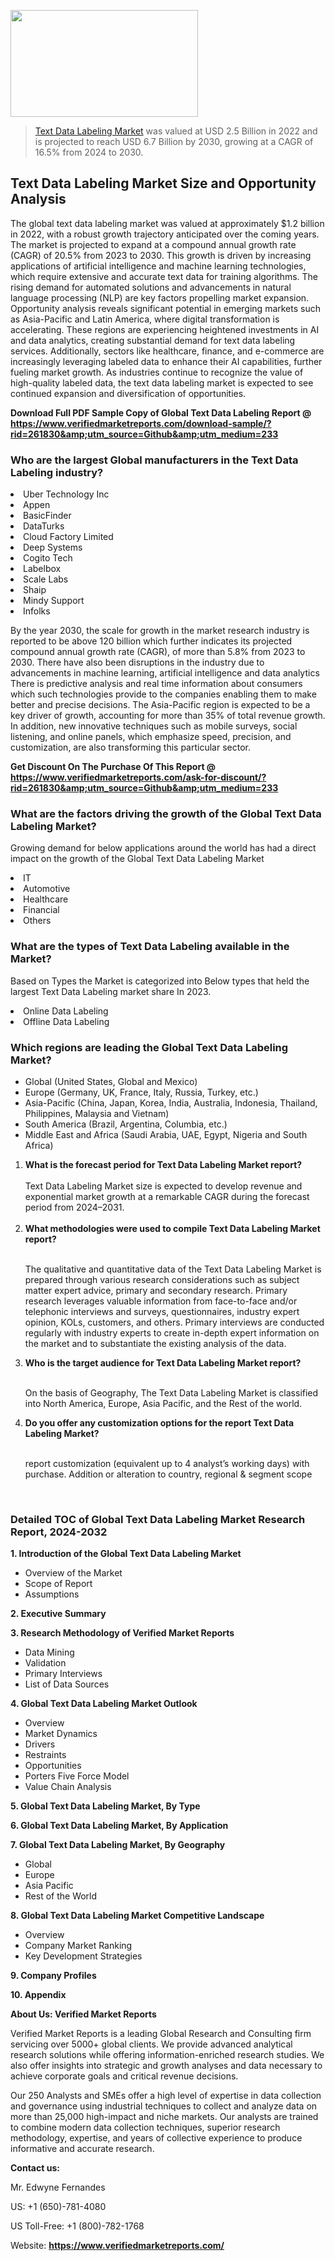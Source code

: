 <img src="https://ffe5etoiles.com/wp-content/uploads/2024/12/MST1-300x171.png" alt="" width="300" height="171" class="alignnone size-medium wp-image-20088" /><blockquote><p><p><a href="https://www.verifiedmarketreports.com/download-sample/?rid=261830&utm_source=Github&utm_medium=233" target="_blank">Text Data Labeling Market</a> was valued at USD 2.5 Billion in 2022 and is projected to reach USD 6.7 Billion by 2030, growing at a CAGR of 16.5% from 2024 to 2030.</p></blockquote><p><h2>Text Data Labeling Market Size and Opportunity Analysis</h2> The global text data labeling market was valued at approximately $1.2 billion in 2022, with a robust growth trajectory anticipated over the coming years. The market is projected to expand at a compound annual growth rate (CAGR) of 20.5% from 2023 to 2030. This growth is driven by increasing applications of artificial intelligence and machine learning technologies, which require extensive and accurate text data for training algorithms. The rising demand for automated solutions and advancements in natural language processing (NLP) are key factors propelling market expansion. Opportunity analysis reveals significant potential in emerging markets such as Asia-Pacific and Latin America, where digital transformation is accelerating. These regions are experiencing heightened investments in AI and data analytics, creating substantial demand for text data labeling services. Additionally, sectors like healthcare, finance, and e-commerce are increasingly leveraging labeled data to enhance their AI capabilities, further fueling market growth. As industries continue to recognize the value of high-quality labeled data, the text data labeling market is expected to see continued expansion and diversification of opportunities. </p><p class=""><strong>Download Full PDF Sample Copy of Global Text Data Labeling Report @ <a href="https://www.verifiedmarketreports.com/download-sample/?rid=261830&amp;utm_source=Github&amp;utm_medium=233" target="_blank">https://www.verifiedmarketreports.com/download-sample/?rid=261830&amp;utm_source=Github&amp;utm_medium=233</a></strong></p><h3 id="" class="">Who are the largest Global manufacturers in the Text Data Labeling industry?</h3><p><li>Uber Technology Inc</li><li> Appen</li><li> BasicFinder</li><li> DataTurks</li><li> Cloud Factory Limited</li><li> Deep Systems</li><li> Cogito Tech</li><li> Labelbox</li><li> Scale Labs</li><li> Shaip</li><li> Mindy Support</li><li> Infolks</li></p><div class=""><div class="" dir="" data-message-author-role="" data-message-id="" data-message-model-slug=""><div class=""><div class=""><div class=""><div class="" dir="" data-message-author-role="" data-message-id="" data-message-model-slug=""><div class=""><div class=""><p>By the year 2030, the scale for growth in the market research industry is reported to be above 120 billion which further indicates its projected compound annual growth rate (CAGR), of more than 5.8% from 2023 to 2030. There have also been disruptions in the industry due to advancements in machine learning, artificial intelligence and data analytics There is predictive analysis and real time information about consumers which such technologies provide to the companies enabling them to make better and precise decisions. The Asia-Pacific region is expected to be a key driver of growth, accounting for more than 35% of total revenue growth. In addition, new innovative techniques such as mobile surveys, social listening, and online panels, which emphasize speed, precision, and customization, are also transforming this particular sector.</p><p><strong>Get Discount On The Purchase Of This Report @&nbsp; <a href="https://www.verifiedmarketreports.com/ask-for-discount/?rid=261830&amp;utm_source=Github&amp;utm_medium=233" target="_blank">https://www.verifiedmarketreports.com/ask-for-discount/?rid=261830&amp;utm_source=Github&amp;utm_medium=233</a></strong></p></div></div></div></div></div></div></div></div><h3 id="" class="">What are the factors driving the growth of the Global Text Data Labeling Market?</h3><p id="" class="">Growing demand for below applications around the world has had a direct impact on the growth of the Global Text Data Labeling Market</p><p id="" class=""><li>IT</li><li> Automotive</li><li> Healthcare</li><li> Financial</li><li> Others</li></p><h3 id="" class="">What are the types of Text Data Labeling available in the Market?</h3><p id="" class="">Based on Types the Market is categorized into Below types that held the largest Text Data Labeling market share In 2023.</p><p id="" class=""><li>Online Data Labeling</li><li> Offline Data Labeling</li></p><h3 id="" class="">Which regions are leading the Global Text Data Labeling Market?</h3><ul><li>Global (United States, Global and Mexico)</li><li>Europe (Germany, UK, France, Italy, Russia, Turkey, etc.)</li><li>Asia-Pacific (China, Japan, Korea, India, Australia, Indonesia, Thailand, Philippines, Malaysia and Vietnam)</li><li>South America (Brazil, Argentina, Columbia, etc.)</li><li>Middle East and Africa (Saudi Arabia, UAE, Egypt, Nigeria and South Africa)</li></ul><p><ol><li><strong>What is the forecast period for Text Data Labeling Market report?<br /></strong><br /><span data-sheets-root="1" data-sheets-value="{&quot;1&quot;:2,&quot;2&quot;:&quot;XXXX size is expected to develop revenue and exponential market growth at a remarkable CAGR during the forecast period from 2024&ndash;2030.&quot;}" data-sheets-userformat="{&quot;2&quot;:12674,&quot;4&quot;:{&quot;1&quot;:2,&quot;2&quot;:16776960},&quot;10&quot;:2,&quot;11&quot;:0,&quot;15&quot;:&quot;Arial&quot;,&quot;16&quot;:12}">Text Data Labeling Market size is expected to develop revenue and exponential market growth at a remarkable CAGR during the forecast period from 2024&ndash;2031.</span><br /><br /></li><li><strong>What methodologies were used to compile Text Data Labeling Market report?<br /><br /></strong><p>The qualitative and quantitative data of the&nbsp;Text Data Labeling Market is prepared through various research considerations such as subject matter expert advice, primary and secondary research. Primary research leverages valuable information from face-to-face and/or telephonic interviews and surveys, questionnaires, industry expert opinion, KOLs, customers, and others. Primary interviews are conducted regularly with industry experts to create in-depth expert information on the market and to substantiate the existing analysis of the data.&nbsp;</p></li><li><strong>Who is the target audience for Text Data Labeling Market report?<br /><br /></strong><p>On the basis of Geography, The&nbsp;Text Data Labeling Market is classified into North America, Europe, Asia Pacific, and the Rest of the world.</p></li><li><strong>Do you offer any customization options for the report Text Data Labeling Market?<br /><br /></strong><p>report customization (equivalent up to 4 analyst&rsquo;s working days) with purchase. Addition or alteration to country, regional &amp; segment scope</p><p>&nbsp;</p></li></ol></p><h3 id="" class="">Detailed TOC of Global Text Data Labeling Market Research Report, 2024-2032</h3><p id="" class=""><strong>1. Introduction of the Global Text Data Labeling Market</strong></p><ul><li>Overview of the Market</li><li>Scope of Report</li><li>Assumptions</li></ul><p id="" class=""><strong>2. Executive Summary</strong></p><p id="" class=""><strong>3. Research Methodology of&nbsp;Verified Market Reports</strong></p><ul><li>Data Mining</li><li>Validation</li><li>Primary Interviews</li><li>List of Data Sources</li></ul><p id="" class=""><strong>4. Global Text Data Labeling Market Outlook</strong></p><ul><li>Overview</li><li>Market Dynamics</li><li>Drivers</li><li>Restraints</li><li>Opportunities</li><li>Porters Five Force Model</li><li>Value Chain Analysis</li></ul><p id="" class=""><strong>5. Global Text Data Labeling Market, By&nbsp;Type</strong></p><p id="" class=""><strong>6. Global Text Data Labeling Market, By Application</strong></p><p id="" class=""><strong>7. Global Text Data Labeling Market, By Geography</strong></p><ul><li>Global</li><li>Europe</li><li>Asia Pacific</li><li>Rest of the World</li></ul><p id="" class=""><strong>8. Global Text Data Labeling Market Competitive Landscape</strong></p><ul><li>Overview</li><li>Company Market Ranking</li><li>Key Development Strategies</li></ul><p id="" class=""><strong>9. Company Profiles</strong></p><p id="" class=""><strong>10. Appendix</strong></p><p id="" class=""><strong>About Us: Verified Market Reports</strong></p><p id="" class="">Verified Market Reports is a leading Global Research and Consulting firm servicing over 5000+ global clients. We provide advanced analytical research solutions while offering information-enriched research studies. We also offer insights into strategic and growth analyses and data necessary to achieve corporate goals and critical revenue decisions.</p><p id="" class="">Our 250 Analysts and SMEs offer a high level of expertise in data collection and governance using industrial techniques to collect and analyze data on more than 25,000 high-impact and niche markets. Our analysts are trained to combine modern data collection techniques, superior research methodology, expertise, and years of collective experience to produce informative and accurate research.</p><p id="" class=""><strong>Contact us:</strong></p><p id="" class="">Mr. Edwyne Fernandes</p><p id="" class="">US: +1 (650)-781-4080</p><p id="" class="">US Toll-Free: +1 (800)-782-1768</p><p id="" class="">Website: <a target="" data-test-app-aware-link=""><strong>https://www.verifiedmarketreports.com/</strong></a></p>
